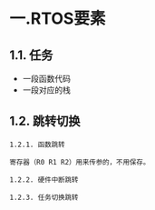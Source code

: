 # 一.RTOS要素

## 1.1. 任务

* 一段函数代码
* 一段对应的栈

## 1.2. 跳转切换

    1.2.1. 函数跳转

    寄存器（R0 R1 R2）用来传参的，不用保存。

    1.2.2. 硬件中断跳转

    1.2.3. 任务切换跳转
